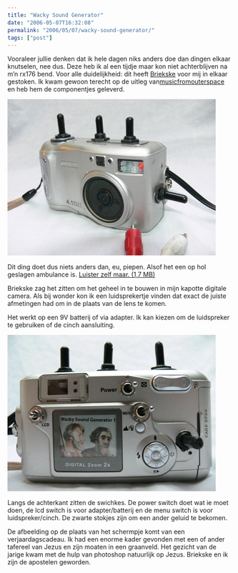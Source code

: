 ```yaml
---
title: "Wacky Sound Generator"
date: "2006-05-07T16:32:08"
permalink: "2006/05/07/wacky-sound-generator/"
tags: ["post"]
---
```

Vooraleer jullie denken dat ik hele dagen niks anders doe dan dingen elkaar knutselen, nee dus. Deze heb ik al een tijdje maar kon niet achterblijven na m’n rx176 bend. Voor alle duidelijkheid: dit heeft [Briekske](http://briekske.deviantart.com/ "http://briekske.deviantart.com/") voor mij in elkaar gestoken. Ik kwam gewoon terecht op de uitleg van[musicfromouterspace](http://www.musicfromouterspace.com/analogsynth/YOUR_FIRST_SYNTH/YOUR_FIRST_SYNTH.html#PHILLIPMILLERTATE "http://www.musicfromouterspace.com/analogsynth/YOUR_FIRST_SYNTH/YOUR_FIRST_SYNTH.html#PHILLIPMILLERTATE") en heb hem de componentjes geleverd.

![front](/images/blog/2006/05/P1010540.jpg)

Dit ding doet dus niets anders dan, eu, piepen. Alsof het een op hol geslagen ambulance is. [Luister zelf maar. (1,7 MB)  
](http://www.donebysimon.be/download/audio/wsg1.mp3 "http://www.donebysimon.be/download/audio/wsg1.mp3")

Briekske zag het zitten om het geheel in te bouwen in mijn kapotte digitale camera. Als bij wonder kon ik een luidsprekertje vinden dat exact de juiste afmetingen had om in de plaats van de lens te komen.

Het werkt op een 9V batterij of via adapter. Ik kan kiezen om de luidspreker te gebruiken of de cinch aansluiting.

![back](/images/blog/2006/05/P1010549.jpg)

Langs de achterkant zitten de swichkes. De power switch doet wat ie moet doen, de lcd switch is voor adapter/batterij en de menu switch is voor luidspreker/cinch. De zwarte stokjes zijn om een ander geluid te bekomen.

De afbeelding op de plaats van het schermpje komt van een verjaardagscadeau. Ik had een enorme kader gevonden met een of ander tafereel van Jezus en zijn moaten in een graanveld. Het gezicht van de jarige kwam met de hulp van photoshop natuurlijk op Jezus. Briekske en ik zijn de apostelen geworden.
